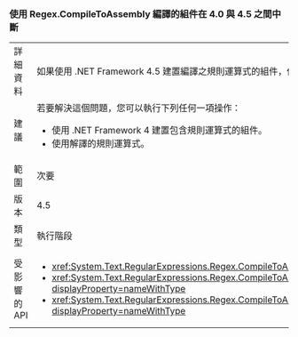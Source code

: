 ### <a name="assemblies-compiled-with-regexcompiletoassembly-breaks-between-40-and-45"></a>使用 Regex.CompileToAssembly 編譯的組件在 4.0 與 4.5 之間中斷

|   |   |
|---|---|
|詳細資料|如果使用 .NET Framework 4.5 建置編譯之規則運算式的組件，但以 .NET Framework 4 為目標，嘗試在安裝 .NET Framework 4 的系統上使用該組件中的其中一個規則運算式時，會擲回例外狀況。|
|建議|若要解決這個問題，您可以執行下列任何一項操作：<ul><li>使用 .NET Framework 4 建置包含規則運算式的組件。</li><li>使用解譯的規則運算式。</li></ul>|
|範圍|次要|
|版本|4.5|
|類型|執行階段|
|受影響的 API|<ul><li><xref:System.Text.RegularExpressions.Regex.CompileToAssembly(System.Text.RegularExpressions.RegexCompilationInfo[],System.Reflection.AssemblyName)?displayProperty=nameWithType></li><li><xref:System.Text.RegularExpressions.Regex.CompileToAssembly(System.Text.RegularExpressions.RegexCompilationInfo[],System.Reflection.AssemblyName,System.Reflection.Emit.CustomAttributeBuilder[])?displayProperty=nameWithType></li><li><xref:System.Text.RegularExpressions.Regex.CompileToAssembly(System.Text.RegularExpressions.RegexCompilationInfo[],System.Reflection.AssemblyName,System.Reflection.Emit.CustomAttributeBuilder[],System.String)?displayProperty=nameWithType></li></ul>|

